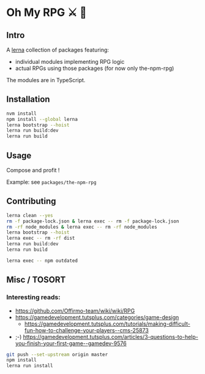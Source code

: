 # Oh My RPG ⚔ 👑


## Intro
A [lerna](https://lernajs.io/) collection of packages featuring:
- individual modules implementing RPG logic
- actual RPGs using those packages (for now only the-npm-rpg)

The modules are in TypeScript.



## Installation
```bash
nvm install
npm install --global lerna
lerna bootstrap --hoist
lerna run build:dev
lerna run build
```


## Usage
Compose and profit !

Example: see `packages/the-npm-rpg`


## Contributing
```bash
lerna clean --yes
rm -f package-lock.json & lerna exec -- rm -f package-lock.json
rm -rf node_modules & lerna exec -- rm -rf node_modules
lerna bootstrap --hoist
lerna exec -- rm -rf dist
lerna run build:dev
lerna run build

lerna exec -- npm outdated
```


## Misc / TOSORT

### Interesting reads:
* https://github.com/Offirmo-team/wiki/wiki/RPG
* https://gamedevelopment.tutsplus.com/categories/game-design
  * https://gamedevelopment.tutsplus.com/tutorials/making-difficult-fun-how-to-challenge-your-players--cms-25873
* ;-) https://gamedevelopment.tutsplus.com/articles/3-questions-to-help-you-finish-your-first-game--gamedev-9576

```bash
git push --set-upstream origin master
npm install
lerna run install
```
